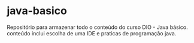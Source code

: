 # java-basico
Repositório para armazenar todo o conteúdo do curso DIO - Java básico.
conteúdo inclui escolha de uma  IDE e praticas de programação java.